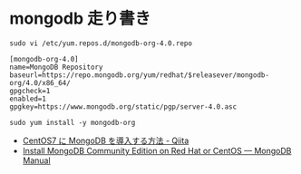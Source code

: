 
# mongodb 走り書き

```
sudo vi /etc/yum.repos.d/mongodb-org-4.0.repo
```

```
[mongodb-org-4.0]
name=MongoDB Repository
baseurl=https://repo.mongodb.org/yum/redhat/$releasever/mongodb-org/4.0/x86_64/
gpgcheck=1
enabled=1
gpgkey=https://www.mongodb.org/static/pgp/server-4.0.asc
```

```
sudo yum install -y mongodb-org
```

* [CentOS7 に MongoDB を導入する方法 - Qiita](https://qiita.com/tomy0610/items/f540150ac8acaa47ff66)
* [Install MongoDB Community Edition on Red Hat or CentOS — MongoDB Manual](https://docs.mongodb.com/manual/tutorial/install-mongodb-on-red-hat/)

